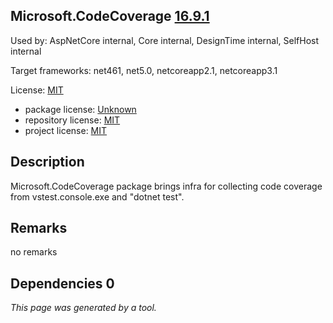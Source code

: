 Microsoft.CodeCoverage [16.9.1](https://www.nuget.org/packages/Microsoft.CodeCoverage/16.9.1)
--------------------

Used by: AspNetCore internal, Core internal, DesignTime internal, SelfHost internal

Target frameworks: net461, net5.0, netcoreapp2.1, netcoreapp3.1

License: [MIT](../../../../licenses/mit) 

- package license: [Unknown]() 
- repository license: [MIT](https://github.com/microsoft/vstest) 
- project license: [MIT](https://github.com/microsoft/vstest/) 

Description
-----------
Microsoft.CodeCoverage package brings infra for collecting code coverage from vstest.console.exe and "dotnet test".

Remarks
-----------
no remarks


Dependencies 0
-----------


*This page was generated by a tool.*